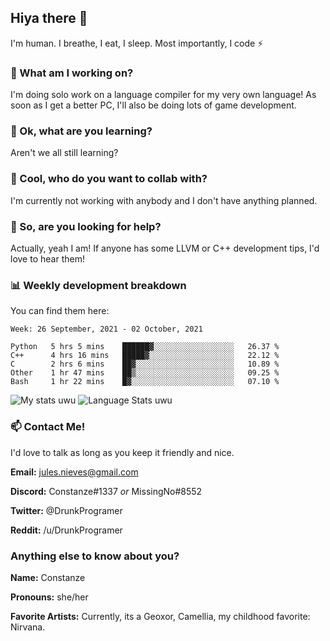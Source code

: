 ## Hiya there 👋

I'm human. I breathe, I eat, I sleep. Most importantly, I code ⚡️

### 🔭 What am I working on?

I'm doing solo work on a language compiler for my very own language! As soon as I get a better PC, I'll also be doing lots of game development.

### 🌱 Ok, what are you learning?

Aren't we all still learning?

### 👯 Cool, who do you want to collab with?

I'm currently not working with anybody and I don't have anything planned.

### 🤔 So, are you looking for help?

Actually, yeah I am! If anyone has some LLVM or C++ development tips, I'd love to hear them!

### 📊 Weekly development breakdown

You can find them here:

<!--START_SECTION:waka-->
```text
Week: 26 September, 2021 - 02 October, 2021

Python   5 hrs 5 mins    ██████▓░░░░░░░░░░░░░░░░░░   26.37 % 
C++      4 hrs 16 mins   █████▓░░░░░░░░░░░░░░░░░░░   22.12 % 
C        2 hrs 6 mins    ██▓░░░░░░░░░░░░░░░░░░░░░░   10.89 % 
Other    1 hr 47 mins    ██▒░░░░░░░░░░░░░░░░░░░░░░   09.25 % 
Bash     1 hr 22 mins    █▓░░░░░░░░░░░░░░░░░░░░░░░   07.10 % 
```
<!--END_SECTION:waka-->
<!-- ![Constanze's wakatime stats](https://github-readme-stats.vercel.app/api/wakatime?username=constanze) -->

![My stats uwu](https://github-readme-stats.vercel.app/api?username=cstanze&show_icons=true&theme=onedark)
![Language Stats uwu](https://github-readme-stats.vercel.app/api/top-langs/?username=cstanze&layout=compact&theme=onedark)

### 📫 Contact Me!

I'd love to talk as long as you keep it friendly and nice.

**Email:** jules.nieves@gmail.com

**Discord:** Constanze#1337 *or* MissingNo#8552

**Twitter:** @DrunkProgramer

**Reddit:** /u/DrunkProgramer

### Anything else to know about you?

**Name:** Constanze

**Pronouns:** she/her

**Favorite Artists:** Currently, its a Geoxor, Camellia, my childhood favorite: Nirvana.
